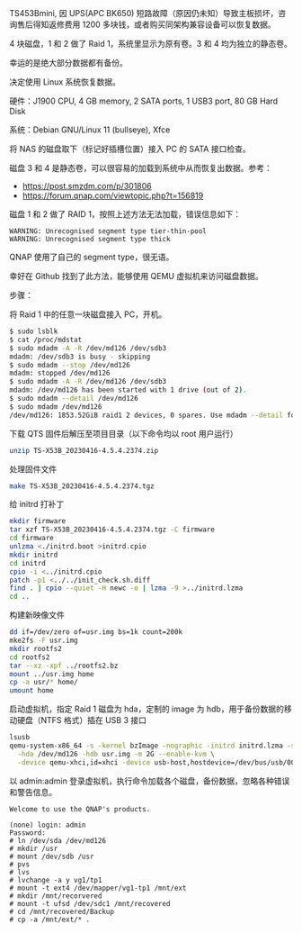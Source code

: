 TS453Bmini, 因 UPS(APC BK650) 短路故障（原因仍未知）导致主板损坏，咨询售后得知返修费用 1200 多块钱，或者购买同架构兼容设备可以恢复数据。

4 块磁盘，1 和 2 做了 Raid 1，系统里显示为原有卷。3 和 4 均为独立的静态卷。

幸运的是绝大部分数据都有备份。

决定使用 Linux 系统恢复数据。

硬件：J1900 CPU, 4 GB memory, 2 SATA ports, 1 USB3 port, 80 GB Hard Disk

系统：Debian GNU/Linux 11 (bullseye), Xfce

将 NAS 的磁盘取下（标记好插槽位置）接入 PC 的 SATA 接口检查。

磁盘 3 和 4 是静态卷，可以很容易的加载到系统中从而恢复出数据。参考：
* https://post.smzdm.com/p/301806
* https://forum.qnap.com/viewtopic.php?t=156819

磁盘 1 和 2 做了 RAID 1，按照上述方法无法加载，错误信息如下：
```
WARNING: Unrecognised segment type tier-thin-pool
WARNING: Unrecognised segment type thick
```

QNAP 使用了自己的 segment type，很无语。

幸好在 Github 找到了此方法，能够使用 QEMU 虚拟机来访问磁盘数据。

步骤：

将 Raid 1 中的任意一块磁盘接入 PC，开机。

```bash
$ sudo lsblk
$ cat /proc/mdstat
$ sudo mdadm -A -R /dev/md126 /dev/sdb3
mdadm: /dev/sdb3 is busy - skipping
$ sudo mdadm --stop /dev/md126
mdadm: stopped /dev/md126
$ sudo mdadm -A -R /dev/md126 /dev/sdb3
mdadm: /dev/md126 has been started with 1 drive (out of 2).
$ sudo mdadm --detail /dev/md126
$ sudo mdadm /dev/md126
/dev/md126: 1853.52GiB raid1 2 devices, 0 spares. Use mdadm --detail for more detail.
```

下载 QTS 固件后解压至项目目录（以下命令均以 root 用户运行）
```bash
unzip TS-X53B_20230416-4.5.4.2374.zip
```

处理固件文件
```bash
make TS-X53B_20230416-4.5.4.2374.tgz
```

给 initrd 打补丁
```bash
mkdir firmware
tar xzf TS-X53B_20230416-4.5.4.2374.tgz -C firmware
cd firmware
unlzma <./initrd.boot >initrd.cpio
mkdir initrd
cd initrd
cpio -i <../initrd.cpio
patch -p1 <../../init_check.sh.diff
find . | cpio --quiet -H newc -o | lzma -9 >../initrd.lzma
cd ..
```

构建新映像文件
```bash
dd if=/dev/zero of=usr.img bs=1k count=200k
mke2fs -F usr.img
mkdir rootfs2
cd rootfs2
tar --xz -xpf ../rootfs2.bz
mount ../usr.img home
cp -a usr/* home/
umount home
```

启动虚拟机，指定 Raid 1 磁盘为 hda，定制的 image 为 hdb，用于备份数据的移动硬盘（NTFS 格式）插在 USB 3 接口
```bash
lsusb
qemu-system-x86_64 -s -kernel bzImage -nographic -initrd initrd.lzma -snapshot \
  -hda /dev/md126 -hdb usr.img -m 2G --enable-kvm \
  -device qemu-xhci,id=xhci -device usb-host,hostdevice=/dev/bus/usb/002/002
```

以 admin:admin 登录虚拟机，执行命令加载各个磁盘，备份数据，忽略各种错误和警告信息。
```
Welcome to use the QNAP's products.

(none) login: admin
Password:
# ln /dev/sda /dev/md126
# mkdir /usr
# mount /dev/sdb /usr
# pvs
# lvs
# lvchange -a y vg1/tp1
# mount -t ext4 /dev/mapper/vg1-tp1 /mnt/ext
# mkdir /mnt/recorvered
# mount -t ufsd /dev/sdc1 /mnt/recovered
# cd /mnt/recovered/Backup
# cp -a /mnt/ext/* .

```
